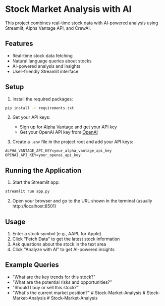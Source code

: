 # Stock Market Analysis with AI

This project combines real-time stock data with AI-powered analysis using Streamlit, Alpha Vantage API, and CrewAI.

## Features
- Real-time stock data fetching
- Natural language queries about stocks
- AI-powered analysis and insights
- User-friendly Streamlit interface

## Setup

1. Install the required packages:
```bash
pip install -r requirements.txt
```

2. Get your API keys:
   - Sign up for [Alpha Vantage](https://www.alphavantage.co/) and get your API key
   - Get your OpenAI API key from [OpenAI](https://platform.openai.com/)

3. Create a `.env` file in the project root and add your API keys:
```
ALPHA_VANTAGE_API_KEY=your_alpha_vantage_api_key
OPENAI_API_KEY=your_openai_api_key
```

## Running the Application

1. Start the Streamlit app:
```bash
streamlit run app.py
```

2. Open your browser and go to the URL shown in the terminal (usually http://localhost:8501)

## Usage

1. Enter a stock symbol (e.g., AAPL for Apple)
2. Click "Fetch Data" to get the latest stock information
3. Ask questions about the stock in the text area
4. Click "Analyze with AI" to get AI-powered insights

## Example Queries
- "What are the key trends for this stock?"
- "What are the potential risks and opportunities?"
- "Should I buy or sell this stock?"
- "What's the current market position?" #   S t o c k - M a r k e t - A n a l y s i s  
 #   S t o c k - M a r k e t - A n a l y s i s  
 #   S t o c k - M a r k e t - A n a l y s i s  
 